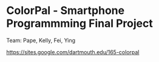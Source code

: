 # ColorPal - Smartphone Programmming Final Project

Team: Pape, Kelly, Fei, Ying

https://sites.google.com/dartmouth.edu/165-colorpal
